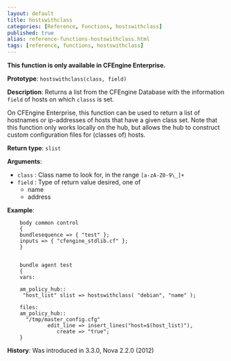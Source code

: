 ```yaml
---
layout: default
title: hostswithclass
categories: [Reference, Functions, hostswithclass]
published: true
alias: reference-functions-hostswithclass.html
tags: [reference, functions, hostswithclass]
---
```


**This function is only available in CFEngine Enterprise.**

**Prototype**: `hostswithclass(class, field)`

**Description**: Returns a list from the CFEngine Database with the information `field` of hosts on which `classs` is set.

On CFEngine Enterprise, this function can be used to return a list of 
hostnames or ip-addresses of hosts that have a given class set. Note that this 
function only works locally on the hub, but allows the hub to construct custom 
configuration files for (classes of) hosts.

**Return type**: `slist`

**Arguments**:

* `class` : Class name to look for, in the range `[a-zA-Z0-9\_]+`
* `field` : Type of return value desired, one of
    * name
    * address   

**Example**:

```cf3
    body common control
    {
    bundlesequence => { "test" };
    inputs => { "cfengine_stdlib.cf" };
    }


    bundle agent test
    {
    vars:

    am_policy_hub::
     "host_list" slist => hostswithclass( "debian", "name" );

    files:
    am_policy_hub::
      "/tmp/master_config.cfg"
             edit_line => insert_lines("host=$(host_list)"),
                create => "true";
    }
```

**History**: Was introduced in 3.3.0, Nova 2.2.0 (2012)
